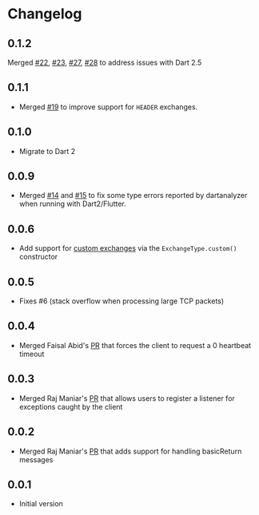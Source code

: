 # Changelog

## 0.1.2

 Merged [#22](https://github.com/achilleasa/dart_amqp/pull/22), [#23](https://github.com/achilleasa/dart_amqp/pull/23),
 [#27](https://github.com/achilleasa/dart_amqp/pull/27), [#28](https://github.com/achilleasa/dart_amqp/pull/27)
 to address issues with Dart 2.5

## 0.1.1

- Merged [#19](https://github.com/achilleasa/dart_amqp/pull/19) to improve support for `HEADER` exchanges.

## 0.1.0

- Migrate to Dart 2

## 0.0.9

- Merged [#14](https://github.com/achilleasa/dart_amqp/pull/14) and [#15](https://github.com/achilleasa/dart_amqp/pull/15)
to fix some type errors reported by dartanalyzer when running with Dart2/Flutter.

## 0.0.6

- Add support for [custom exchanges](https://github.com/achilleasa/dart_amqp/pull/7) via the `ExchangeType.custom()` constructor

## 0.0.5

- Fixes #6 (stack overflow when processing large TCP packets)

## 0.0.4

- Merged Faisal Abid's [PR](https://github.com/achilleasa/dart_amqp/pull/5) that
forces the client to request a 0 heartbeat timeout

## 0.0.3

- Merged Raj Maniar's [PR](https://github.com/achilleasa/dart_amqp/pull/3) that
allows users to register a listener for exceptions caught by the client

## 0.0.2

- Merged Raj Maniar's [PR](https://github.com/achilleasa/dart_amqp/pull/2) that adds support for handling basicReturn
messages

## 0.0.1

- Initial version
